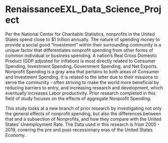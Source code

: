 # RenaissanceEXL_Data_Science_Project
Per the National Center for Charitable Statistics, nonprofits in the United States spend close to $1 trillion annually. The nature of spending money to provide a social good “Investment” within their surrounding community is a unique factor that differentiates nonprofit spending from other forms of common individual or business spending. A nation’s Real Gross Domestic Product (GDP adjusted for inflation) is most directly related to Consumer Spending, Investment Spending, Government Spending, and Net Exports. Nonprofit Spending is a gray area that pertains to both areas of Consumer and Investment Spending. It is related to the latter due to their missions to serve the community - often striving to make the world more beneficial by reducing barriers to entry, and increasing research and development, which eventually increases Labor productivity. Prior research completed in this field of study focuses on the effects of aggregate Nonprofit Spending.
  
This study looks at a new branch of prior research by investigating not only the general effects of nonprofit spending, but also the differences between that and a subsection of Nonprofits, and how they compare with the United States’ Unemployment Rate. The Data used in this research is from 2005 - 2019, covering the pre and post-recessionary eras of the United States Economy.
